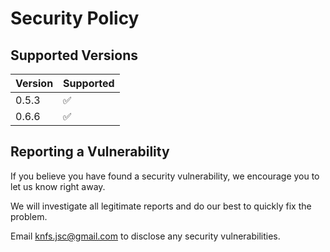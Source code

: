 # Security Policy

## Supported Versions

| Version | Supported          |
| ------- | ------------------ |
| 0.5.3   | :white_check_mark: |
| 0.6.6   | :white_check_mark: |


## Reporting a Vulnerability

If you believe you have found a security vulnerability, we encourage you to let us know right away.

We will investigate all legitimate reports and do our best to quickly fix the problem.

Email knfs.jsc@gmail.com to disclose any security vulnerabilities.
